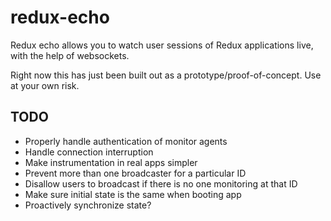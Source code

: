 # redux-echo

Redux echo allows you to watch user sessions of Redux applications live, with the help of websockets.

Right now this has just been built out as a prototype/proof-of-concept. Use at your own risk.

## TODO

- Properly handle authentication of monitor agents
- Handle connection interruption
- Make instrumentation in real apps simpler
- Prevent more than one broadcaster for a particular ID
- Disallow users to broadcast if there is no one monitoring at that ID
- Make sure initial state is the same when booting app
- Proactively synchronize state?
